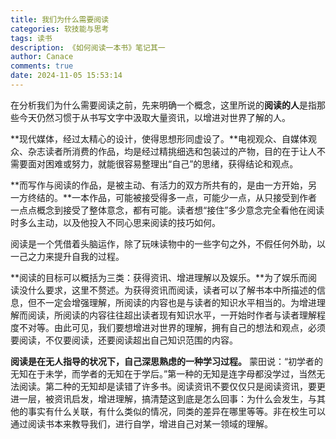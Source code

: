 ```yaml
---
title: 我们为什么需要阅读
categories: 软技能与思考
tags: 读书
description: 《如何阅读一本书》笔记其一
author: Canace
comments: true
date: 2024-11-05 15:53:14
---
```

在分析我们为什么需要阅读之前，先来明确一个概念，这里所说的**阅读的人**是指那些今天仍然习惯于从书写文字中汲取大量资讯，以增进对世界了解的人。

**现代媒体，经过太精心的设计，使得思想形同虚设了。**电视观众、自媒体观众、杂志读者所消费的作品，均是经过精挑细选和包装过的产物，目的在于让人不需要面对困难或努力，就能很容易整理出“自己”的思绪，获得结论和观点。

**而写作与阅读的作品，是被主动、有活力的双方所共有的，是由一方开始，另一方终结的。**一本作品，可能被接受得多一点，可能少一点，从只接受到作者一点点概念到接受了整体意念，都有可能。读者想“接住”多少意念完全看他在阅读时多么主动，以及他投入不同心思来阅读的技巧如何。

阅读是一个凭借着头脑运作，除了玩味读物中的一些字句之外，不假任何外助，以一己之力来提升自我的过程。

**阅读的目标可以概括为三类：获得资讯、增进理解以及娱乐。**为了娱乐而阅读没什么要求，这里不赘述。为获得资讯而阅读，读者可以了解书本中所描述的信息，但不一定会增强理解，所阅读的内容也是与读者的知识水平相当的。为增进理解而阅读，所阅读的内容往往超出读者现有知识水平，一开始时作者与读者理解程度不对等。由此可见，我们要想增进对世界的理解，拥有自己的想法和观点，必须要阅读，不仅要阅读，还要阅读超出自己知识范围的内容。

**阅读是在无人指导的状况下，自己深思熟虑的一种学习过程。** 蒙田说：“初学者的无知在于未学，而学者的无知在于学后。”第一种的无知是连字母都没学过，当然无法阅读。第二种的无知却是读错了许多书。阅读资讯不要仅仅只是阅读资讯，要更进一层，被资讯启发，增进理解，搞清楚这到底是怎么回事：为什么会发生，与其他的事实有什么关联，有什么类似的情况，同类的差异在哪里等等。非在校生可以通过阅读书本来教导我们，进行自学，增进自己对某一领域的理解。